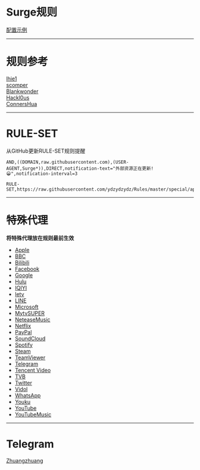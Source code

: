 # Surge规则

[配置示例](https://raw.githubusercontent.com/ydzydzydz/Rules/master/surge.conf)

----
# 规则参考

[lhie1](https://github.com/lhie1/Rules)   
[scomper](https://github.com/scomper/surge-list)  
[Blankwonder](https://github.com/Blankwonder/surge-list)  
[Hackl0us](https://github.com/Hackl0us/SS-Rule-Snippet)  
[ConnersHua](https://github.com/ConnersHua/Profiles)  

----
# RULE-SET
从GitHub更新RULE-SET规则提醒
```
AND,((DOMAIN,raw.githubusercontent.com),(USER-AGENT,Surge*)),DIRECT,notification-text="外部资源正在更新!😀",notification-interval=3
```
```
RULE-SET,https://raw.githubusercontent.com/ydzydzydz/Rules/master/special/apple.list,DIRECT
```
----
# 特殊代理
**将特殊代理放在规则最前生效**  
* [Apple](https://raw.githubusercontent.com/ydzydzydz/Rules/master/special/apple.list)  
* [BBC](https://raw.githubusercontent.com/ydzydzydz/Rules/master/special/bbc.list)  
* [Bilibili](https://raw.githubusercontent.com/ydzydzydz/Rules/master/special/bilibili.list)  
* [Facebook](https://raw.githubusercontent.com/ydzydzydz/Rules/master/special/facebook.list)  
* [Google](https://raw.githubusercontent.com/ydzydzydz/Rules/master/special/google.list)  
* [Hulu](https://raw.githubusercontent.com/ydzydzydz/Rules/master/special/hulu.list)  
* [IQIYI](https://raw.githubusercontent.com/ydzydzydz/Rules/master/special/iqiyi.list)  
* [letv](https://raw.githubusercontent.com/ydzydzydz/Rules/master/special/letv.list)  
* [LINE](https://raw.githubusercontent.com/ydzydzydz/Rules/master/special/line.list)  
* [Microsoft](https://raw.githubusercontent.com/ydzydzydz/Rules/master/special/microsoft.list)  
* [MytvSUPER](https://raw.githubusercontent.com/ydzydzydz/Rules/master/special/mytvsuper.list)  
* [NeteaseMusic](https://raw.githubusercontent.com/ydzydzydz/Rules/master/special/neteasemusic.list)  
* [Netflix](https://raw.githubusercontent.com/ydzydzydz/Rules/master/special/netflix.list)  
* [PayPal](https://raw.githubusercontent.com/ydzydzydz/Rules/master/special/paypal.list)  
* [SoundCloud](https://raw.githubusercontent.com/ydzydzydz/Rules/master/special/soundcloud.list)  
* [Spotify](https://raw.githubusercontent.com/ydzydzydz/Rules/master/special/spotify.list)  
* [Steam](https://raw.githubusercontent.com/ydzydzydz/Rules/master/special/steam.list)  
* [TeamViewer](https://raw.githubusercontent.com/ydzydzydz/Rules/master/special/teamviewer.list)  
* [Telegram](https://raw.githubusercontent.com/ydzydzydz/Rules/master/special/telegram.list)  
* [Tencent Video](https://raw.githubusercontent.com/ydzydzydz/Rules/master/special/tencentvideo.list)  
* [TVB](https://raw.githubusercontent.com/ydzydzydz/Rules/master/special/tvb.list)  
* [Twitter](https://raw.githubusercontent.com/ydzydzydz/Rules/master/special/twitter.list)  
* [Vidol](https://raw.githubusercontent.com/ydzydzydz/Rules/master/special/vidol.list)  
* [WhatsApp](https://raw.githubusercontent.com/ydzydzydz/Rules/master/special/whatsapp.list)  
* [Youku](https://raw.githubusercontent.com/ydzydzydz/Rules/master/special/youku.list)  
* [YouTube](https://raw.githubusercontent.com/ydzydzydz/Rules/master/special/youtube.list)  
* [YouTubeMusic](https://raw.githubusercontent.com/ydzydzydz/Rules/master/special/youtubemusic.list)  

----
# Telegram
[Zhuangzhuang](https://t.me/YDZ123456)  
